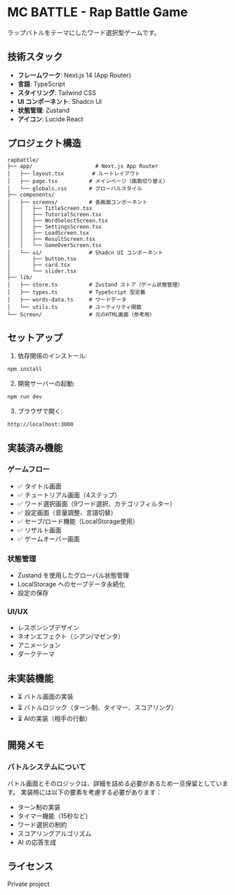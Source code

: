 # MC BATTLE - Rap Battle Game

ラップバトルをテーマにしたワード選択型ゲームです。

## 技術スタック

- **フレームワーク**: Next.js 14 (App Router)
- **言語**: TypeScript
- **スタイリング**: Tailwind CSS
- **UI コンポーネント**: Shadcn UI
- **状態管理**: Zustand
- **アイコン**: Lucide React

## プロジェクト構造

```
rapbattle/
├── app/                    # Next.js App Router
│   ├── layout.tsx         # ルートレイアウト
│   ├── page.tsx          # メインページ（画面切り替え）
│   └── globals.css       # グローバルスタイル
├── components/
│   ├── screens/          # 各画面コンポーネント
│   │   ├── TitleScreen.tsx
│   │   ├── TutorialScreen.tsx
│   │   ├── WordSelectScreen.tsx
│   │   ├── SettingsScreen.tsx
│   │   ├── LoadScreen.tsx
│   │   ├── ResultScreen.tsx
│   │   └── GameOverScreen.tsx
│   └── ui/               # Shadcn UI コンポーネント
│       ├── button.tsx
│       ├── card.tsx
│       └── slider.tsx
├── lib/
│   ├── store.ts          # Zustand ストア（ゲーム状態管理）
│   ├── types.ts          # TypeScript 型定義
│   ├── words-data.ts     # ワードデータ
│   └── utils.ts          # ユーティリティ関数
└── Screen/               # 元のHTML画面（参考用）
```

## セットアップ

1. 依存関係のインストール:
```bash
npm install
```

2. 開発サーバーの起動:
```bash
npm run dev
```

3. ブラウザで開く:
```
http://localhost:3000
```

## 実装済み機能

### ゲームフロー
- ✅ タイトル画面
- ✅ チュートリアル画面（4ステップ）
- ✅ ワード選択画面（9ワード選択、カテゴリフィルター）
- ✅ 設定画面（音量調整、言語切替）
- ✅ セーブ/ロード機能（LocalStorage使用）
- ✅ リザルト画面
- ✅ ゲームオーバー画面

### 状態管理
- Zustand を使用したグローバル状態管理
- LocalStorage へのセーブデータ永続化
- 設定の保存

### UI/UX
- レスポンシブデザイン
- ネオンエフェクト（シアン/マゼンタ）
- アニメーション
- ダークテーマ

## 未実装機能

- ⏳ バトル画面の実装
- ⏳ バトルロジック（ターン制、タイマー、スコアリング）
- ⏳ AIの実装（相手の行動）

## 開発メモ

### バトルシステムについて
バトル画面とそのロジックは、詳細を詰める必要があるため一旦保留としています。
実装時には以下の要素を考慮する必要があります：

- ターン制の実装
- タイマー機能（15秒など）
- ワード選択の制約
- スコアリングアルゴリズム
- AI の応答生成

## ライセンス

Private project
